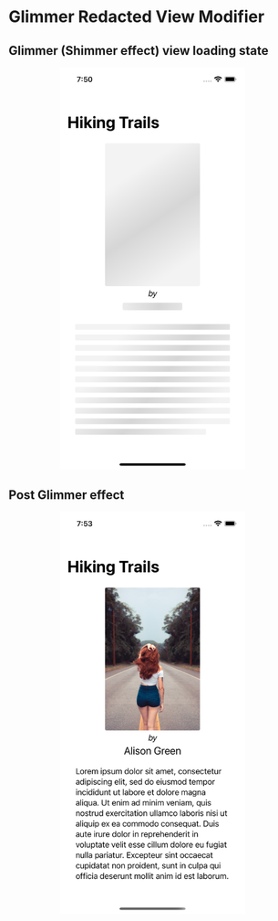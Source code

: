 # Glimmer Redacted View Modifier

## Glimmer (Shimmer effect) view loading state

<p align="center">
    <img width="325" src="/screenshots/render-one.png" />
</p>

## Post Glimmer effect

<p align="center">
    <img width="325" src="/screenshots/render-two.png" />
</p>

